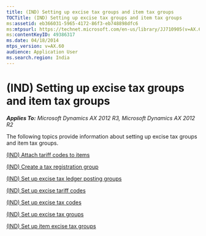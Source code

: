 ```yaml
---
title: (IND) Setting up excise tax groups and item tax groups
TOCTitle: (IND) Setting up excise tax groups and item tax groups
ms:assetid: eb366031-5965-4172-86f3-eb748898dfc6
ms:mtpsurl: https://technet.microsoft.com/en-us/library/JJ710905(v=AX.60)
ms:contentKeyID: 49386317
ms.date: 04/18/2014
mtps_version: v=AX.60
audience: Application User
ms.search.region: India
---
```


# (IND) Setting up excise tax groups and item tax groups 


_**Applies To:** Microsoft Dynamics AX 2012 R3, Microsoft Dynamics AX 2012 R2_

The following topics provide information about setting up excise tax groups and item tax groups.

[(IND) Attach tariff codes to items](ind-attach-tariff-codes-to-items.md)

[(IND) Create a tax registration group](ind-create-a-tax-registration-group.md)

[(IND) Set up excise tax ledger posting groups](ind-set-up-excise-tax-ledger-posting-groups.md)

[(IND) Set up excise tariff codes](ind-set-up-excise-tariff-codes.md)

[(IND) Set up excise tax codes](ind-set-up-excise-tax-codes.md)

[(IND) Set up excise tax groups](ind-set-up-excise-tax-groups.md)

[(IND) Set up item excise tax groups](ind-set-up-item-excise-tax-groups.md)

  


